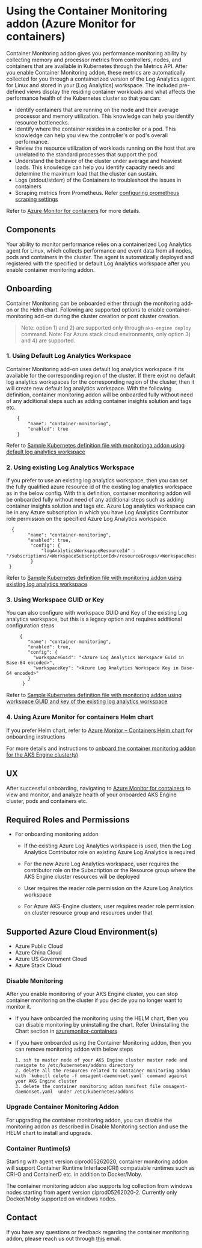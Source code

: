 # Using the Container Monitoring addon (Azure Monitor for containers)

Container Monitoring addon gives you performance monitoring ability by collecting memory and processor metrics from controllers, nodes, and containers that are available in Kubernetes through the Metrics API. After you enable Container Monitoring addon, these metrics are automatically collected for you through a containerized version of the Log Analytics agent for Linux and stored in your [Log Analytics] workspace. The included pre-defined views display the residing container workloads and what affects the performance health of the Kubernetes cluster so that you can:

- Identify containers that are running on the node and their average processor and memory utilization. This knowledge can help you identify resource bottlenecks.
- Identify where the container resides in a controller or a pod. This knowledge can help you view the controller's or pod's overall performance.
- Review the resource utilization of workloads running on the host that are unrelated to the standard processes that support the pod.
- Understand the behavior of the cluster under average and heaviest loads. This knowledge can help you identify capacity needs and determine the maximum load that the cluster can sustain.
- Logs (stdout/stderr) of the Containers to troubleshoot the issues in containers
- Scraping metrics from Prometheus. Refer [configuring prometheus scraping settings](https://docs.microsoft.com/en-us/azure/azure-monitor/insights/container-insights-agent-config#overview-of-configurable-prometheus-scraping-settings)

Refer to [Azure Monitor for containers](https://docs.microsoft.com/en-us/azure/azure-monitor/insights/container-insights-overview) for more details.

## Components

Your ability to monitor performance relies on a containerized Log Analytics agent for Linux, which collects performance and event data from all nodes, pods and containers in the cluster.
The agent is automatically deployed and registered with the specified or default Log Analytics workspace after you enable container monitoring addon.

## Onboarding

Container Monitoring can be onboarded either through the monitoring add-on or the Helm chart.
Following are supported options to enable container-monitoring add-on during the cluster creation or post cluster creation.

> Note: option 1) and 2) are supported only through `aks-engine deploy` command.
> Note: For Azure stack cloud environments, only option 3) and 4) are supported.

### 1. Using Default Log Analytics Workspace

Container Monitoring add-on uses default log analytics workspace if its available for the corresponding region of the cluster. If there exist no default log analytics workspaces for the corresponding region of the cluster, then it will create new default log analytics workspace.
With the following definition, container monitoring addon will be onboarded fully without need of any additional steps such as adding container insights solution and tags etc.

        {
            "name": "container-monitoring",
            "enabled": true
        }

Refer to [Sample Kubernetes definition file with monitoringa addon using default log analytics workspace](../../examples/addons/container-monitoring/kubernetes-container-monitoring.json)

###  2. Using existing Log Analytics Workspace

If you prefer to use an existing log analytics workspace, then you can set  the fully qualified azure resource id of the existing log analytics workspace as in the below config.
With this definition, container monitoring addon will be onboarded fully without need of any additional steps such as adding container insights solution and tags etc.
Azure Log analytics workspace can be in any Azure subscription in which you have Log Analytics Contributor role permission on the specified Azure Log Analytics workspace.

      {
            "name": "container-monitoring",
            "enabled": true,
             "config": {
                 "logAnalyticsWorkspaceResourceId" : "/subscriptions/<WorkspaceSubscriptionId>/resourceGroups/<WorkspaceResourceGroup>/providers/Microsoft.OperationalInsights/workspaces/<workspaceName>"
             }
     }

Refer to [Sample Kubernetes definition file with monitoring addon using existing log analytics workspace](../../examples/addons/container-monitoring/kubernetes-container-monitoring_existing_log_analytics_workspace.json)

### 3. Using Workspace GUID or Key

You can also configure with workspace GUID and Key of the existing Log analytics workspace, but this is a legacy option and requires additional configuration steps

         {
            "name": "container-monitoring",
            "enabled": true,
            "config": {
              "workspaceGuid": "<Azure Log Analytics Workspace Guid in Base-64 encoded>",
              "workspaceKey": "<Azure Log Analytics Workspace Key in Base-64 encoded>"
            }
          }

Refer to [Sample Kubernetes definition file with monitoring addon using workspace GUID and key of the existing log analytics workspace](../../examples/addons/container-monitoring/kubernetes-container-monitoring_existing_workspace_id_and_key.json)

### 4. Using Azure Monitor for containers Helm chart

If you prefer Helm chart, refer to [Azure Monitor – Containers Helm chart](https://github.com/Helm/charts/tree/master/incubator/azuremonitor-containers) for onboarding instructions

For more details and instructions to [onboard the container monitoring addon for the AKS Engine cluster(s)](../../examples/addons/container-monitoring/README.md)

## UX

After successful onboarding, navigating to [Azure Monitor for containers](https://aka.ms/azmon-containers) to view and monitor, and analyze health of your onboarded AKS Engine cluster, pods and containers etc.

## Required Roles and Permissions

- For onboarding monitoring addon
     -  If the existing Azure Log Analytics workspace is used, then the Log Analytics Contributor role on existing Azure Log Analytics is required
     -  For the new Azure Log Analytics workspace, user requires the contributor role on the Subscription or the Resource group where the AKS Engine cluster resources will be deployed

  - User requires the reader role permission on the Azure Log Analytics workspace
  - For Azure AKS-Engine clusters, user requires reader role permission on cluster resource group and resources under that

## Supported Azure Cloud Environment(s)

 -  Azure Public Cloud
 -  Azure China Cloud
 -  Azure US Government Cloud
 -  Azure Stack Cloud

### Disable Monitoring

After you enable monitoring of your AKS Engine cluster, you can stop container monitoring on the cluster if you decide you no longer want to monitor it.

- If you have onboarded the monitoring using the HELM chart, then you can disable monitoring by uninstalling the chart. Refer Uninstalling the Chart section in [azuremonitor-containers](https://github.com/helm/charts/tree/master/incubator/azuremonitor-containers)

- If you have onboarded using the Container Monitoring addon, then you can remove monitoring addon with below steps

      1. ssh to master node of your AKS Engine cluster master node and navigate to /etc/kubernetes/addons directory
      2. delete all the resources related to container monitoring addon with `kubectl delete -f omsagent-daemonset.yaml` command against your AKS Engine cluster
      3. delete the container monitoring addon manifest file omsagent-daemonset.yaml  under /etc/kubernetes/addons

### Upgrade Container Monitoring Addon

For upgrading the container monitoring addon, you can disable the monitoring addon as described in Disable Monitoring section and use the HELM chart to install and upgrade.

### Container Runtime(s)

Starting with agent version ciprod05262020, container monitoring addon will support Container Runtime Interface(CRI) compatiable runtimes such as CRI-O and ContainerD etc. in addition to Docker/Moby.

The container monitoring addon also supports log collection from windows nodes starting from agent version ciprod05262020-2. Currently only Docker/Moby supported on windows nodes.

## Contact

If you have any questions or feedback regarding the container monitoring addon, please reach us out through [this](mailto:askcoin@microsoft.com) email.